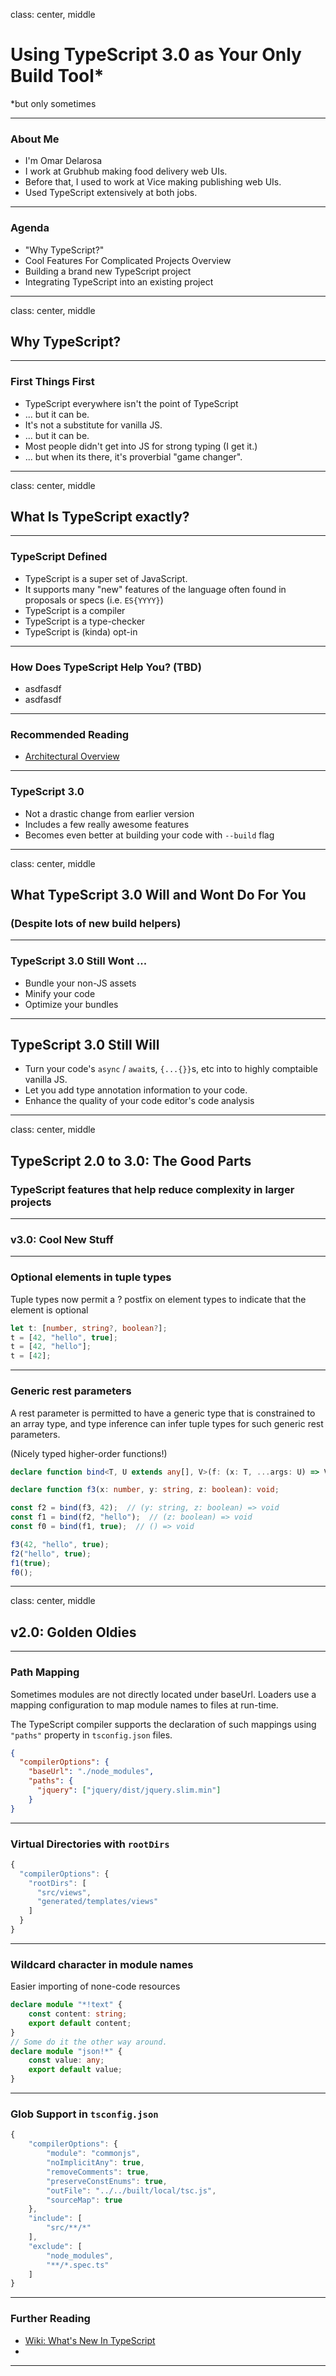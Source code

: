 class: center, middle

# Using TypeScript 3.0 as Your Only Build Tool*

*but only sometimes

---

### About Me

- I'm Omar Delarosa
- I work at Grubhub making food delivery web UIs.
- Before that, I used to work at Vice making publishing web UIs.
- Used TypeScript extensively at both jobs.

---

### Agenda
- "Why TypeScript?"
- Cool Features For Complicated Projects Overview
- Building a brand new TypeScript project
- Integrating TypeScript into an existing project

---
class: center, middle

## Why TypeScript?

---

### First Things First
- TypeScript everywhere isn't the point of TypeScript
- ... but it can be.
- It's not a substitute for vanilla JS.
- ... but it can be.
- Most people didn't get into JS for strong typing (I get it.)
- ... but when its there, it's proverbial "game changer".

---

class: center, middle

## What Is TypeScript exactly?

---

### TypeScript Defined

- TypeScript is a super set of JavaScript.
- It supports many "new" features of the language often found in proposals or specs (i.e. `ES{YYYY}`)
- TypeScript is a compiler
- TypeScript is a type-checker
- TypeScript is (kinda) opt-in

---

### How Does TypeScript Help You? (TBD)
- asdfasdf
- asdfasdf

---

### Recommended Reading
- [Architectural Overview](https://github.com/Microsoft/TypeScript/wiki/Architectural-Overview)

---

### TypeScript 3.0

- Not a drastic change from earlier version
- Includes a few really awesome features
- Becomes even better at building your code with `--build` flag

---
class: center, middle

## What TypeScript 3.0 Will and Wont Do For You
### (Despite lots of new build helpers)

---

### TypeScript 3.0 Still Wont ...
- Bundle your non-JS assets
- Minify your code
- Optimize your bundles

---

## TypeScript 3.0 Still Will
- Turn your code's `async` / `await`s, `{...{}}`s, etc into to highly comptaible vanilla JS.
- Let you add type annotation information to your code.
- Enhance the quality of your code editor's code analysis

---

class: center, middle

## TypeScript 2.0 to 3.0: The Good Parts
### TypeScript features that help reduce complexity in larger projects

---

### v3.0: Cool New Stuff

---

### Optional elements in tuple types
Tuple types now permit a ? postfix on element types to indicate that the element is optional

```typescript
let t: [number, string?, boolean?];
t = [42, "hello", true];
t = [42, "hello"];
t = [42];
```

---

### Generic rest parameters
A rest parameter is permitted to have a generic type that is constrained to an array type, and type inference can infer tuple types for such generic rest parameters.

(Nicely typed higher-order functions!)

```typescript
declare function bind<T, U extends any[], V>(f: (x: T, ...args: U) => V, x: T): (...args: U) => V;

declare function f3(x: number, y: string, z: boolean): void;

const f2 = bind(f3, 42);  // (y: string, z: boolean) => void
const f1 = bind(f2, "hello");  // (z: boolean) => void
const f0 = bind(f1, true);  // () => void

f3(42, "hello", true);
f2("hello", true);
f1(true);
f0();
```

---

class: center, middle

## v2.0: Golden Oldies

---

### Path Mapping
Sometimes modules are not directly located under baseUrl. Loaders use a mapping configuration to map module names to files at run-time.

The TypeScript compiler supports the declaration of such mappings using `"paths"` property in `tsconfig.json` files.
```json
{
  "compilerOptions": {
    "baseUrl": "./node_modules",
    "paths": {
      "jquery": ["jquery/dist/jquery.slim.min"]
    }
}
```
---

### Virtual Directories with `rootDirs`

```typescript
{
  "compilerOptions": {
    "rootDirs": [
      "src/views",
      "generated/templates/views"
    ]
  }
}
```

---

### Wildcard character in module names

Easier importing of none-code resources

```typescript
declare module "*!text" {
    const content: string;
    export default content;
}
// Some do it the other way around.
declare module "json!*" {
    const value: any;
    export default value;
}
```

---
### Glob Support in `tsconfig.json`

```typescript
{
    "compilerOptions": {
        "module": "commonjs",
        "noImplicitAny": true,
        "removeComments": true,
        "preserveConstEnums": true,
        "outFile": "../../built/local/tsc.js",
        "sourceMap": true
    },
    "include": [
        "src/**/*"
    ],
    "exclude": [
        "node_modules",
        "**/*.spec.ts"
    ]
}
```
---

### Further Reading

- [Wiki: What's New In TypeScript](https://github.com/Microsoft/TypeScript/wiki/What's-new-in-TypeScript)
-

---
